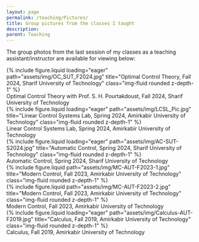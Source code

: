 ```yaml
---
layout: page
permalink: /teaching/Pictures/
title: Group pictures from the classes I taught
description: 
parent: Teaching  
---
```


The group photos from the last session of my classes as a teaching assistant/instructor are available for viewing below:
<div class="row">
    <div class="col-sm mt-3 mt-md-0">
        {% include figure.liquid loading="eager" path="assets/img/OC_SUT_F2024.jpg" title="Optimal Control Theory, Fall 2024, Sharif University of Technology" class="img-fluid rounded z-depth-1" %}
        <div class="caption text-center">Optimal Control Theory with Prof. S. H. Pourtakdoust, Fall 2024, Sharif University of Technology</div>  
    </div>
</div>

<div class="row">
    <div class="col-sm mt-3 mt-md-0">
        {% include figure.liquid loading="eager" path="assets/img/LCSL_Pic.jpg" title="Linear Control Systems Lab, Spring 2024, Amirkabir University of Technology" class="img-fluid rounded z-depth-1" %}
        <div class="caption text-center">Linear Control Systems Lab, Spring 2024, Amirkabir University of Technology</div>  
    </div>
</div>

<div class="row">
    <div class="col-sm mt-3 mt-md-0">
        {% include figure.liquid loading="eager" path="assets/img/AC-SUT-S2024.jpg" title="Automatic Control, Spring 2024, Sharif University of Technology" class="img-fluid rounded z-depth-1" %}
        <div class="caption text-center">Automatic Control, Spring 2024, Sharif University of Technology</div>  
    </div>
</div>

<div class="row">
    <div class="col-sm mt-3 mt-md-0">
        {% include figure.liquid path="assets/img/MC-AUT-F2023-1.jpg" title="Modern Control, Fall 2023, Amirkabir University of Technology" class="img-fluid rounded z-depth-1" %}
    </div>
    <div class="col-sm mt-3 mt-md-0">
        {% include figure.liquid path="assets/img/MC-AUT-F2023-2.jpg" title="Modern Control, Fall 2023, Amirkabir University of Technology" class="img-fluid rounded z-depth-1" %}
    </div>
</div>

<div class="row">  
    <div class="col text-center mt-2">  
        <div class="caption text-center">Modern Control, Fall 2023, Amirkabir University of Technology</div>  
    </div>  
</div>

<div class="row">
    <div class="col-sm mt-3 mt-md-0">
        {% include figure.liquid loading="eager" path="assets/img/Calculus-AUT-F2019.jpg" title="Calculus, Fall 2019, Amirkabir University of Technology" class="img-fluid rounded z-depth-1" %}
        <div class="caption text-center">Calculus, Fall 2019, Amirkabir University of Technology</div>  
    </div>
</div>
